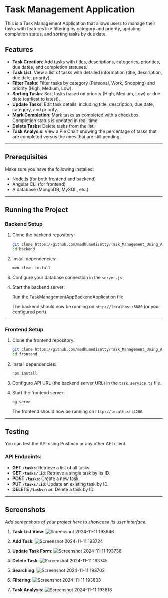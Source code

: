 # Task Management Application

This is a Task Management Application that allows users to manage their tasks with features like filtering by category and priority, updating completion status, and sorting tasks by due date.

## Features

- **Task Creation**: Add tasks with titles, descriptions, categories, priorities, due dates, and completion statuses.
- **Task List**: View a list of tasks with detailed information (title, description, due date, priority).
- **Filter Tasks**: Filter tasks by category (Personal, Work, Shopping) and priority (High, Medium, Low).
- **Sorting Tasks**: Sort tasks based on priority (High, Medium, Low) or due date (earliest to latest).
- **Update Tasks**: Edit task details, including title, description, due date, category, and priority.
- **Mark Completion**: Mark tasks as completed with a checkbox. Completion status is updated in real-time.
- **Delete Tasks**: Delete tasks from the list.
- **Task Analysis**: View a Pie Chart showing the percentage of tasks that are completed versus the ones that are still pending.

---

## Prerequisites

Make sure you have the following installed:

- Node.js (for both frontend and backend)
- Angular CLI (for frontend)
- A database (MongoDB, MySQL, etc.)

---

## Running the Project

### Backend Setup

1. Clone the backend repository:

   ```bash
   git clone https://github.com/madhumedisetty/Task_Management_Using_Angular_And_Spring/backend.git
   cd backend
   ```

2. Install dependencies:

   ```bash
   mvn clean install
   ```

3. Configure your database connection in the `server.js` 

4. Start the backend server:

   Run the TaskManagementAppBackendApplication file

   The backend should now be running on `http://localhost:8080` (or your configured port).

---

### Frontend Setup

1. Clone the frontend repository:

   ```bash
   git clone https://github.com/madhumedisetty/Task_Management_Using_Angular_And_Spring/frontend.git
   cd frontend
   ```

2. Install dependencies:

   ```bash
   npm install
   ```

3. Configure API URL (the backend server URL) in the `task.service.ts` file.

4. Start the frontend server:

   ```bash
   ng serve
   ```

   The frontend should now be running on `http://localhost:4200`.

---

## Testing

You can test the API using Postman or any other API client.

### API Endpoints:

- **GET `/tasks`**: Retrieve a list of all tasks.
- **GET `/tasks/:id`**: Retrieve a single task by its ID.
- **POST `/tasks`**: Create a new task.
- **PUT `/tasks/:id`**: Update an existing task by ID.
- **DELETE `/tasks/:id`**: Delete a task by ID.

---

## Screenshots

_Add screenshots of your project here to showcase its user interface._

1. **Task List View**:
   ![Screenshot 2024-11-11 193646](https://github.com/user-attachments/assets/fc1e02ae-a688-41be-83f8-44d22e282386)

2. **Add Task**:
   ![Screenshot 2024-11-11 193724](https://github.com/user-attachments/assets/5ff08626-b151-40b0-99b2-7618d6c31dce)
   
3. **Update Task Form**:
   ![Screenshot 2024-11-11 193736](https://github.com/user-attachments/assets/7e9e43b9-f324-47e0-9cc1-53de620aca14)

4. **Delete Task**:
   ![Screenshot 2024-11-11 193745](https://github.com/user-attachments/assets/ce6b0e1c-02a5-44f6-8889-fe5be5d0f155)

5. **Searching**:
    ![Screenshot 2024-11-11 193702](https://github.com/user-attachments/assets/068cf87e-7275-4566-829b-c631435694b5)

6. **Filtering**:
   ![Screenshot 2024-11-11 193803](https://github.com/user-attachments/assets/4dac4e73-e31b-42b9-ab07-1c0a95e4ad0b)

7. **Task Analysis**:
   ![Screenshot 2024-11-11 193818](https://github.com/user-attachments/assets/cdf5c23b-557e-412e-825a-d4abb7473496)

